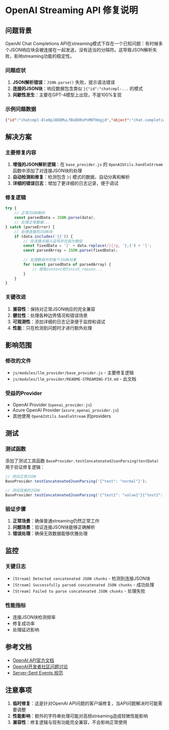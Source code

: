 # OpenAI Streaming API 修复说明

## 问题背景

OpenAI Chat Completions API在streaming模式下存在一个已知问题：有时候多个JSON响应块会被连接在一起发送，没有适当的分隔符。这导致JSON解析失败，影响streaming功能的稳定性。

### 问题症状

1. **JSON解析错误**：`JSON.parse()` 失败，提示语法错误
2. **连接的JSON块**：响应数据包含类似 `}{"id":"chatcmpl-...` 的模式
3. **间歇性发生**：主要在GPT-4模型上出现，不是100%复现

### 示例问题数据

```json
{"id":"chatcmpl-8le0pJ8DQMuLfBxDDRsPnM0TKmgjd","object":"chat.completion.chunk","created":1706365915,"model":"gpt-3.5-turbo-16k-0613","system_fingerprint":null,"choices":[{"index":0,"delta":{"role":"assistant","content":""},"logprobs":null,"finish_reason":null}]}{"id":"chatcmpl-8le0pJ8DQMuLfBxDDRsPnM0TKmgjd","object":"chat.completion.chunk","created":1706365915,"model":"gpt-3.5-turbo-16k-0613","system_fingerprint":null,"choices":[{"index":0,"delta":{"content":"Yes"},"logprobs":null,"finish_reason":null}]}
```

## 解决方案

### 主要修复内容

1. **增强的JSON解析逻辑**：在 `base_provider.js` 的 `OpenAIUtils.handleStream` 函数中添加了对连接JSON块的处理
2. **自动检测和修复**：检测包含 `}{` 模式的数据，自动分离和解析
3. **详细的错误日志**：增加了更详细的日志记录，便于调试

### 修复逻辑

```javascript
try {
    // 正常JSON解析
    const parsedData = JSON.parse(data);
    // 处理正常数据...
} catch (parseError) {
    // 处理连接的JSON块
    if (data.includes('}{')) {
        // 在连接点插入逗号并包装为数组
        const fixedData = '[' + data.replace(/}{/g, '},{') + ']';
        const parsedArray = JSON.parse(fixedData);
        
        // 处理数组中的每个JSON对象
        for (const parsedData of parsedArray) {
            // 提取content和finish_reason...
        }
    }
}
```

### 关键改进

1. **兼容性**：保持对正常JSON响应的完全兼容
2. **健壮性**：处理各种边界情况和错误场景
3. **可观测性**：添加详细的日志记录便于监控和调试
4. **性能**：只在检测到问题时才进行额外处理

## 影响范围

### 修改的文件

- `js/modules/llm_provider/base_provider.js` - 主要修复逻辑
- `js/modules/llm_provider/README-STREAMING-FIX.md` - 此文档

### 受益的Provider

- OpenAI Provider (`openai_provider.js`)
- Azure OpenAI Provider (`azure_openai_provider.js`)
- 其他使用 `OpenAIUtils.handleStream` 的providers

## 测试

### 测试函数

添加了测试工具函数 `BaseProvider.testConcatenatedJsonParsing(testData)` 用于验证修复逻辑：

```javascript
// 测试正常JSON
BaseProvider.testConcatenatedJsonParsing('{"test": "normal"}');

// 测试连接的JSON
BaseProvider.testConcatenatedJsonParsing('{"test1": "value1"}{"test2": "value2"}');
```

### 验证步骤

1. **正常场景**：确保普通streaming仍然正常工作
2. **问题场景**：验证连接JSON块能够正确解析
3. **错误处理**：确保无效数据能够优雅处理

## 监控

### 关键日志

- `[Stream] Detected concatenated JSON chunks` - 检测到连接JSON块
- `[Stream] Successfully parsed concatenated JSON chunks` - 成功处理
- `[Stream] Failed to parse concatenated JSON chunks` - 处理失败

### 性能指标

- 连接JSON块检测频率
- 修复成功率
- 处理延迟影响

## 参考文档

- [OpenAI API官方文档](https://platform.openai.com/docs/api-reference/chat/create)
- [OpenAI开发者社区问题讨论](https://community.openai.com/t/was-there-an-intentional-change-to-the-streaming-responses-multiple-chunks-in-stream-event/603960)
- [Server-Sent Events 规范](https://developer.mozilla.org/en-US/docs/Web/API/Server-sent_events)

## 注意事项

1. **临时修复**：这是针对OpenAI API问题的客户端修复，当API问题解决时可能需要调整
2. **性能影响**：额外的字符串处理可能对高频streaming造成轻微性能影响
3. **兼容性**：修复逻辑与现有功能完全兼容，不会影响正常使用 